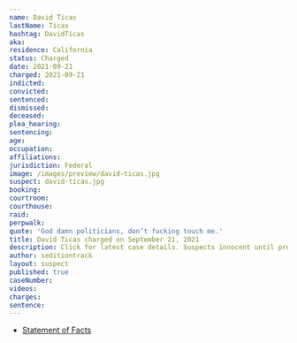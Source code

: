 ```yaml
---
name: David Ticas
lastName: Ticas
hashtag: DavidTicas
aka:
residence: California
status: Charged
date: 2021-09-21
charged: 2021-09-21
indicted:
convicted:
sentenced:
dismissed:
deceased:
plea_hearing:
sentencing:
age:
occupation:
affiliations:
jurisdiction: Federal
image: /images/preview/david-ticas.jpg
suspect: david-ticas.jpg
booking:
courtroom:
courthouse:
raid:
perpwalk:
quote: 'God damn politicians, don’t fucking touch me.'
title: David Ticas charged on September 21, 2021
description: Click for latest case details. Suspects innocent until proven guilty.
author: seditiontrack
layout: suspect
published: true
caseNumber:
videos:
charges:
sentence:
---
```

- [Statement of Facts](https://extremism.gwu.edu/sites/g/files/zaxdzs2191/f/David%20Ticas%20Statement%20of%20Facts.pdf)
